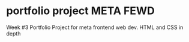 # portfolio project META FEWD
 Week #3 Portfolio Project for meta frontend web dev. HTML and CSS in depth
